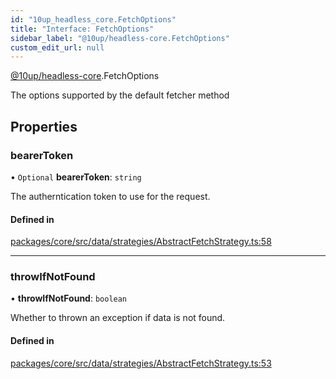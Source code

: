 ```yaml
---
id: "10up_headless_core.FetchOptions"
title: "Interface: FetchOptions"
sidebar_label: "@10up/headless-core.FetchOptions"
custom_edit_url: null
---
```


[@10up/headless-core](../modules/10up_headless_core.md).FetchOptions

The options supported by the default fetcher method

## Properties

### bearerToken

• `Optional` **bearerToken**: `string`

The autherntication token to use for the request.

#### Defined in

[packages/core/src/data/strategies/AbstractFetchStrategy.ts:58](https://github.com/10up/headless/blob/5293da0/packages/core/src/data/strategies/AbstractFetchStrategy.ts#L58)

___

### throwIfNotFound

• **throwIfNotFound**: `boolean`

Whether to thrown an exception if data is not found.

#### Defined in

[packages/core/src/data/strategies/AbstractFetchStrategy.ts:53](https://github.com/10up/headless/blob/5293da0/packages/core/src/data/strategies/AbstractFetchStrategy.ts#L53)
